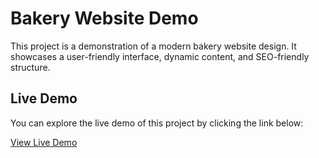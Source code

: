 # Bakery Website Demo

This project is a demonstration of a modern bakery website design. It showcases a user-friendly interface, dynamic content, and SEO-friendly structure.

## Live Demo

You can explore the live demo of this project by clicking the link below:

[View Live Demo](https://bakery.webeveyn.com/)
